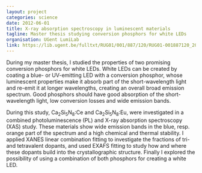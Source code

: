 ```yaml
---
layout: project
categories: science
date: 2012-06-01
title: X-ray absorption spectroscopy in luminescent materials
tagline: Master thesis studying conversion phosphors for white LEDs
organisation: UGent LumiLab
link: https://lib.ugent.be/fulltxt/RUG01/001/887/120/RUG01-001887120_2012_0001_AC.pdf
---
```

During my master thesis, I studied the properties of two promising conversion phosphors for white LEDs. White LEDs can be created by coating a blue- or UV-emitting LED with a conversion phosphor, whose luminescent properties make it absorb part of the short-wavelength light and re-emit it at longer wavelengths, creating an overall broad emission spectrum. Good phosphors should have good absorption of the short-wavelength light, low conversion losses and wide emission bands.

During this study, Ca<sub>2</sub>Si<sub>5</sub>N<sub>8</sub>:Ce and Ca<sub>2</sub>Si<sub>5</sub>N<sub>8</sub>:Eu, were investigated in a combined photoluminescence (PL) and X-ray absorption spectroscopy (XAS) study. These materials show wide emission bands in the blue, resp. orange part of the spectrum and a high chemical and thermal stability. I applied XANES linear combination fitting to investigate the fractions of tri- and tetravalent dopants, and used EXAFS fitting to study how and where these dopants build into the crystallographic structure. Finally I explored the possibility of using a combination of both phosphors for creating a white LED.